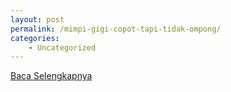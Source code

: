 ```yaml
---
layout: post
permalink: /mimpi-gigi-copot-tapi-tidak-ompong/
categories:
    - Uncategorized
---
```


[Baca Selengkapnya](/03)